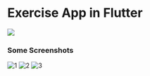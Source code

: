 
# Exercise App in Flutter
![](https://img.shields.io/github/last-commit/imranjeet/Exercise-App.svg?label=last%20update&style=flat)
<!-- <h4 align="start">
 This is a basic mobile application that uses the flutter framework to create a Travel App.
</h4> -->

### Some Screenshots

![1](https://github.com/imranjeet/Exercise-App/assets/48348342/4700ba28-4d3d-4c4b-815e-eaa2301da6fa)
![2](https://github.com/imranjeet/Exercise-App/assets/48348342/aabc5e6f-0c8c-4178-b91f-df47a04d0792)
![3](https://github.com/imranjeet/Exercise-App/assets/48348342/0d466bad-0463-45f3-82c9-13f9fcc370c5)
  
